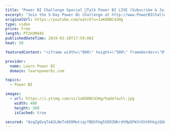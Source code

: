 ```yaml
---
title: "Power BI Challenge Special 🔴Talk Power BI LIVE (Subscribe & Join)"
excerpt: "Join the 5-Day Power Bi Challenge at http://www.PowerBIChallenge.com and join us for this very special episode to support the 5-Day Power BI Challenge participants.  ✅ Subscribe and click the 🔔 to join me 🔴 LIVE. Discuss the latest in Power BI and ask any Power BI question. 💡 Join the Talk Power BI"
originalUrl: https://youtube.com/watch?v=1aKO8NC43Hg
type: video
price: Free
length: PT2H3M44S
publishedDateTime: 2019-03-28T17:59:06Z
heat: 50

featuredContent: "<iframe width=\"800\" height=\"500\" frameborder=\"0\" src=\"https://www.youtube.com/embed/1aKO8NC43Hg\" allow=\"accelerometer; autoplay; encrypted-media; gyroscope; picture-in-picture\" allowfullscreen></iframe>"

provider:
  name: Learn Power BI
  domain: learnpowerbi.com

topics:
  - Power BI

images:
  - url: https://i.ytimg.com/vi/1aKO8NC43Hg/hqdefault.jpg
    width: 480
    height: 360
    isCached: true

secured: "AsqZgQvqToA2LNeTx6E6MwtiqcfBQVFmg5VERZWkrdtMpQFWJn5htKhkgjQUWO4++Lzmfrs5fv/agcvNKlg31o5Ytqco8I4DzrrRqD0TidWEauVnVdYbrgWXpTB+4fuj3p8VAnU1B4bJqa51AraaugLwjS5Ln9YvYMkKrhJYAaEW8bKW7KVJHvzOaw6/hfuPDpKciub7OAUZa/7ZtfS0cbPPMOOoyZmR7yHXvv//V5itXNZwtxaeflbBF7e9OX15lY17TrIDBWFhXrnBUtw/VMW5dw41cENvuL19Y0vLzr9Kn5co1B7P9AOsB8FVad0wBBHBuNy5KwHzlZt8ReUnxiDMEzMWH6eVRuykKS1CZlpavbx0tK6rAcHla3tdHYRSQYPG+YmB8A0gMlXwNzIVkTV/TsTu07fWd8r77F5OVH4=;KVYhu2zLarHj25a5I81pKA=="
---
```


